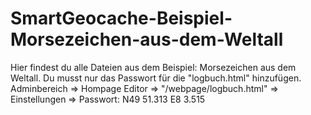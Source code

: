 # SmartGeocache-Beispiel-Morsezeichen-aus-dem-Weltall
Hier findest du alle Dateien aus dem Beispiel: Morsezeichen aus dem Weltall. Du musst nur das Passwort für die "logbuch.html" hinzufügen.  Adminbereich => Hompage Editor => "/webpage/logbuch.html" => Einstellungen => Passwort: N49 51.313 E8 3.515
